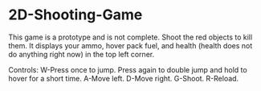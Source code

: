# 2D-Shooting-Game
This game is a prototype and is not complete. Shoot the red objects to kill them. It displays your ammo, hover pack fuel, and health (health does not do anything right now) in the top left corner.

Controls:
W-Press once to jump. Press again to double jump and hold to hover for a short time.
A-Move left.
D-Move right.
G-Shoot.
R-Reload.

